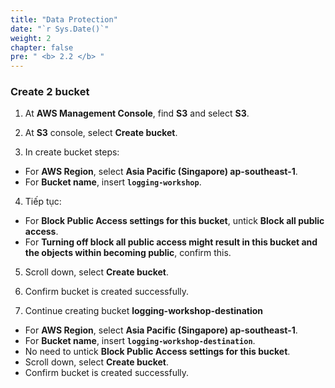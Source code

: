```yaml
---
title: "Data Protection"
date: "`r Sys.Date()`"
weight: 2
chapter: false
pre: " <b> 2.2 </b> "
---
```


### Create 2 bucket

1. At **AWS Management Console**, find **S3** and select **S3**.

2. At **S3** console, select **Create bucket**.

3. In create bucket steps:

- For **AWS Region**, select **Asia Pacific (Singapore) ap-southeast-1**.
- For **Bucket name**, insert **`logging-workshop`**.

4. Tiếp tục:

- For **Block Public Access settings for this bucket**, untick **Block all public access**.
- For **Turning off block all public access might result in this bucket and the objects within becoming public**, confirm this.

5. Scroll down, select **Create bucket**.

6. Confirm bucket is created successfully.

7. Continue creating bucket **logging-workshop-destination**

- For **AWS Region**, select **Asia Pacific (Singapore) ap-southeast-1**.
- For **Bucket name**, insert **`logging-workshop-destination`**.
- No need to untick **Block Public Access settings for this bucket**.
- Scroll down, select **Create bucket**.
- Confirm bucket is created successfully.
